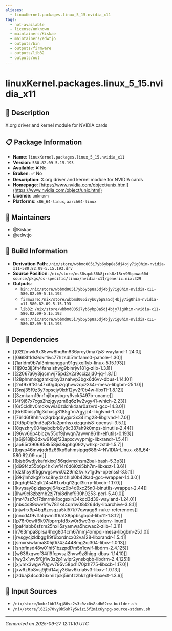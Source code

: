 ```yaml
---
aliases:
  - linuxKernel.packages.linux_5_15.nvidia_x11
tags:
  - not-available
  - license/unknown
  - maintainers/Kiskae
  - maintainers/edwtjo
  - outputs/bin
  - outputs/firmware
  - outputs/lib32
  - outputs/out
---
```


# linuxKernel.packages.linux_5_15.nvidia_x11

## 📝 Description

X.org driver and kernel module for NVIDIA cards

## 📋 Package Information

- **Name**: `linuxKernel.packages.linux_5_15.nvidia_x11`
- **Version**: `580.82.09-5.15.193`
- **Available**: ❌ No
- **Broken**: ✅ No
- **Description**: X.org driver and kernel module for NVIDIA cards
- **Homepage**: [https://www.nvidia.com/object/unix.html](https://www.nvidia.com/object/unix.html)
- **License**: `unknown`
- **Platforms**: `x86_64-linux`, `aarch64-linux`
## 👥 Maintainers

- @Kiskae
- @edwtjo


## 🔧 Build Information

- **Derivation Path**: `/nix/store/wbbmd005i7yb6ybp8a5dj4bjy7ig0him-nvidia-x11-580.82.09-5.15.193.drv`
- **Source Position**: `/nix/store/ns30sqxb36k8jrds8z18rv96bpnwc60d-source/pkgs/os-specific/linux/nvidia-x11/generic.nix:329`
- **Outputs**:
  - `bin`:  `/nix/store/wbbmd005i7yb6ybp8a5dj4bjy7ig0him-nvidia-x11-580.82.09-5.15.193`
  - `firmware`:  `/nix/store/wbbmd005i7yb6ybp8a5dj4bjy7ig0him-nvidia-x11-580.82.09-5.15.193`
  - `lib32`:  `/nix/store/wbbmd005i7yb6ybp8a5dj4bjy7ig0him-nvidia-x11-580.82.09-5.15.193`
  - `out`:  `/nix/store/wbbmd005i7yb6ybp8a5dj4bjy7ig0him-nvidia-x11-580.82.09-5.15.193`

## 🔗 Dependencies

- [[02l2mwk9x35ww8hq6m836yrcy0ma7js8-wayland-1.24.0]]
- [[0i6l8h1ds9dkr1ivc77hzsdl51mfahm0-pahole-1.30]]
- [[1arldm9b7al3nimanggan91gsjxql1yb-linux-5.15.193]]
- [[1j90z3lj3fn4fahaishwg9blnrjw181g-zlib-1.3.1]]
- [[22067a6y3jqcmwj75pd2v2a9ccizajd0-jq-1.8.1]]
- [[28phnmnqgzmkqlby0znahvp3bgx6d6vv-dbus-1.14.10]]
- [[2nf9x9f81s47xi0g4pzqqhvwzqxz3k4r-mesa-libgbm-25.1.0]]
- [[3nsj35f9z3y7bpscjy9lxh12yv2f0b4w-libx11-1.8.12]]
- [[3zmkarn19nr1njibrysbgry6vck5497b-uname]]
- [[4f9j67x7cgs2hzjgyyzm8q6z1w2vgy41-which-2.23]]
- [[6r5cldhv0mdkwwia0zdchk4aar0azvrd-gcc-14.3.0]]
- [[6r6l0bisp1lg3chxsg8185gfm7rgyjz4-libglvnd-1.7.0]]
- [[761d6f8hhrvq2qrbqc6ygxr3x34img28-libglvnd-1.7.0]]
- [[7d5p0ip9nd3aj3r1a2pmhsxxizqqnis8-openssl-3.5.1]]
- [[8qvzhry004aybdbrb9y8c387ah9k0mps-binutils-2.44]]
- [[96vv66p4biczw55qf9jhwqn7awwn861h-elfutils-0.193]]
- [[a6j918ljb3dxw916sjf23apxcvvypmjg-libxrandr-1.5.4]]
- [[ap65r3906858k58jisl8qphg092ywhkp-zstd-1.5.7]]
- [[bgvp46mwjqdr8z66kp9ahmsipgq688r4-NVIDIA-Linux-x86_64-580.82.09.run]]
- [[bjsb6wdjykafnkixq156qdvmxhsm2bai-bash-5.3p3]]
- [[d99f4z55b6p4hx1wfl4r6d6i0zi5bh7m-libxext-1.3.6]]
- [[dzkhsy9f5gpwgsvwx0z29m2kvikv1gdw-openssl-3.5.1]]
- [[i9kj1nhzkg91xsq8ny4z4hipl0b42kad-gcc-wrapper-14.3.0]]
- [[kgdq9f42qlk24s461xvbqi12gcl3krry-libxcb-1.17.0]]
- [[kvysay8plzjaxgvj64sxz0b4d9xc25n0-binutils-wrapper-2.44]]
- [[lhw9cl3zbzmb2zj7fpi8dhxf930h9253-perl-5.40.0]]
- [[mr47sz7c17dmrmk1bcgsxin34kdd3d39-wayland-1.24.0]]
- [[nbs4s89xwvhfw78i1k44qn1w084264dy-libarchive-3.8.1]]
- [[njwfrx9p4bq6zcsqza5kl57k77qwagg8-nuke-references]]
- [[nncd4f9vl1alqwmiff6a138ppbsgbp5l-libx11-1.8.12]]
- [[p76r0cwlf6k97ibprrpfd8xw0r8wc3nx-stdenv-linux]]
- [[paf4abb6sfzm25hxli5syamwa5hcwac2-zlib-1.3.1]]
- [[r763mpa8prsa4hxg804cm67mmj4xmpqi-mesa-libgbm-25.1.0]]
- [[rvsgycjzldbgg1l9f6bxrdncx02va128-libxrandr-1.5.4]]
- [[smxrsiwlama805j0i74z4448mg2qi304-libxv-1.0.13]]
- [[snbfinsd48w01hi51bzzpdl7m5n1cwif-libdrm-2.4.125]]
- [[w636xqwcf34fl9fcpvszi2hvw9z8higg-dbus-1.14.10]]
- [[wy3x1wv5f0jflw3z2p1lwlpr2ynsbqbb-libdrm-2.4.125]]
- [[xjvmx3wgw70gvv795v58pd1l70jzh775-libxcb-1.17.0]]
- [[xw6z6b8vsj9j9d14ajy36iav6kria5v3-libxv-1.0.13]]
- [[zdbaj34ccd06xmizjckj5imfzzbkzgf6-libxext-1.3.6]]

## 📁 Input Sources

- `/nix/store/kmbz1bb73qj86vc2s3s0zx0v8sdh02cw-builder.sh`
- `/nix/store/l622p70vy8k5sh7y5wizi5f2mic6ynpg-source-stdenv.sh`

---
*Generated on 2025-09-27 12:11:10 UTC*
